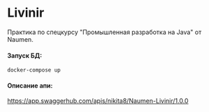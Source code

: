 # Livinir
Практика по спецкурсу "Промышленная разработка на Java" от Naumen.

#### Запуск БД:

`docker-compose up`

#### Описание апи:
https://app.swaggerhub.com/apis/nikita8/Naumen-Livinir/1.0.0
